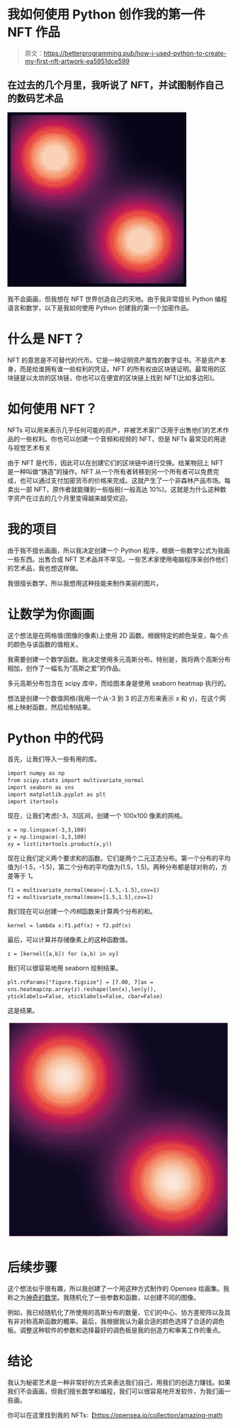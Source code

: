 # 我如何使用 Python 创作我的第一件 NFT 作品

> 原文：<https://betterprogramming.pub/how-i-used-python-to-create-my-first-nft-artwork-ea5951dce599>

## 在过去的几个月里，我听说了 NFT，并试图制作自己的数码艺术品

![](img/1fa27f9b61d8f038d188e49df3c90b8e.png)

我不会画画，但我想在 NFT 世界创造自己的天地。由于我非常擅长 Python 编程语言和数学，以下是我如何使用 Python 创建我的第一个加密作品。

# 什么是 NFT？

NFT 的意思是不可替代的代币。它是一种证明资产属性的数字证书。不是资产本身，而是给谁拥有谁一些权利的凭证。NFT 的所有权由区块链证明。最常用的区块链是以太坊的区块链，你也可以在便宜的区块链上找到 NFT(比如多边形)。

# 如何使用 NFT？

NFTs 可以用来表示几乎任何可能的资产，并被艺术家广泛用于出售他们的艺术作品的一些权利。你也可以创建一个音频和视频的 NFT，但是 NFTs 最常见的用途与视觉艺术有关

由于 NFT 是代币，因此可以在创建它们的区块链中进行交换。给某物冠上 NFT 是一种叫做“铸造”的操作。NFT 从一个所有者转移到另一个所有者可以免费完成，也可以通过支付加密货币的价格来完成。这就产生了一个非森林产品市场。每卖出一部 NFT，原作者就能赚到一些版税(一般高达 10%)。这就是为什么这种数字资产在过去的几个月里变得越来越受欢迎。

# 我的项目

由于我不擅长画画，所以我决定创建一个 Python 程序，根据一些数学公式为我画一些东西。出售合成 NFT 艺术品并不罕见。一些艺术家使用电脑程序来创作他们的艺术品，我也想这样做。

我很擅长数学，所以我想用这种技能来制作美丽的图片。

# 让数学为你画画

这个想法是在网格值(图像的像素)上使用 2D 函数。根据特定的颜色渐变，每个点的颜色与该函数的值相关。

我需要创建一个数学函数。我决定使用多元高斯分布。特别是，我将两个高斯分布相加，创作了一幅名为“高斯之爱”的作品。

多元高斯分布包含在 scipy 库中，而绘图本身是使用 seaborn heatmap 执行的。

想法是创建一个数值网格(我用一个从-3 到 3 的正方形来表示 x 和 y)，在这个网格上映射函数，然后绘制结果。

# Python 中的代码

首先，让我们导入一些有用的库。

```
import numpy as np
from scipy.stats import multivariate_normal
import seaborn as sns
import matplotlib.pyplot as plt
import itertools
```

现在，让我们考虑[-3，3]区间，创建一个 100x100 像素的网格。

```
x = np.linspace(-3,3,100)
y = np.linspace(-3,3,100)
xy = list(itertools.product(x,y))
```

现在让我们定义两个要求和的函数。它们是两个二元正态分布。第一个分布的平均值为(-1.5，-1.5)，第二个分布的平均值为(1.5，1.5)。两种分布都是球对称的，方差等于 1。

```
f1 = multivariate_normal(mean=[-1.5,-1.5],cov=1)
f2 = multivariate_normal(mean=[1.5,1.5],cov=1)
```

我们现在可以创建一个*内核*函数来计算两个分布的和。

```
kernel = lambda x:f1.pdf(x) + f2.pdf(x)
```

最后，可以计算并存储像素上的这种函数值。

```
z = [kernel([a,b]) for (a,b) in xy]
```

我们可以很容易地用 seaborn 绘制结果。

```
plt.rcParams["figure.figsize"] = [7.00, 7]ax = sns.heatmap(np.array(z).reshape(len(x),len(y)),
yticklabels=False, xticklabels=False, cbar=False)
```

这是结果。

![](img/c20db2a14364e6965e2f921a4e7c1cf4.png)

# 后续步骤

这个想法似乎很有趣，所以我创建了一个用这种方式制作的 Opensea 绘画集。我称之为[神奇的数学](https://opensea.io/collection/amazing-math)。我随机化了一些参数和函数，以创建不同的图像。

例如，我已经随机化了所使用的高斯分布的数量、它们的中心、协方差矩阵以及具有非对称高斯函数的概率。最后，我根据我认为最合适的颜色选择了合适的调色板。调整这种软件的参数和选择最好的调色板是我的创造力和审美工作的重点。

# 结论

我认为秘密艺术是一种非常好的方式来表达我们自己，用我们的创造力赚钱。如果我们不会画画，但我们擅长数学和编程，我们可以很容易地开发软件，为我们画一些画。

你可以在这里找到我的 NFTs:【https://opensea.io/collection/amazing-math 